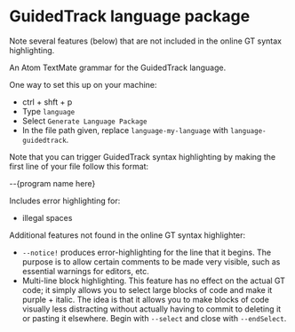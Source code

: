 # GuidedTrack language package

Note several features (below) that are not included in the online GT syntax highlighting.

An Atom TextMate grammar for the GuidedTrack language.

One way to set this up on your machine:
* ctrl + shft + p
* Type `language`
* Select `Generate Language Package`
* In the file path given, replace `language-my-language` with `language-guidedtrack`.

Note that you can trigger GuidedTrack syntax highlighting by making the first line of your file follow this format:

  --{program name here}

Includes error highlighting for:
  * illegal spaces

Additional features not found in the online GT syntax highlighter:

* `--notice!` produces error-highlighting for the line that it begins. The purpose is to allow certain comments to be made very visible, such as essential warnings for editors, etc.
* Multi-line block highlighting. This feature has no effect on the actual GT code; it simply allows you to select large blocks of code and make it purple + italic. The idea is that it allows you to make blocks of code visually less distracting without actually having to commit to deleting it or pasting it elsewhere. Begin with `--select` and close with `--endSelect`.
